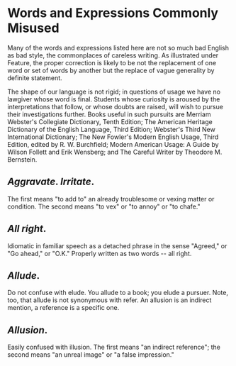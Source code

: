 # Words and Expressions Commonly Misused

Many of the words and expressions listed here are not so much bad English as bad
style, the commonplaces of careless writing. As illustrated under Feature, the
proper correction is likely to be not the replacement of one word or set of
words by another but the replace of vague generality by definite statement.

The shape of our language is not rigid; in questions of usage we have no
lawgiver whose word is final. Students whose curiosity is aroused by the
interpretations that follow, or whose doubts are raised, will wish to pursue
their investigations further. Books useful in such pursuits are Merriam
Webster's Collegiate Dictionary, Tenth Edition; The American Heritage Dictionary
of the English Language, Third Edition; Webster's Third New International
Dictionary; The New Fowler's Modern English Usage, Third Edition, edited by R.
W. Burchfield; Modern American Usage: A Guide by Wilson Follett and Erik
Wensberg; and The Careful Writer by Theodore M. Bernstein.

## *Aggravate*. *Irritate*.
The first means "to add to" an already troublesome or vexing matter or
condition. The second means "to vex" or "to annoy" or "to chafe."

## *All right*.
Idiomatic in familiar speech as a detached phrase in the sense "Agreed," or "Go
ahead," or "O.K." Properly written as two words -- all right.

## *Allude*.
Do not confuse with elude. You allude to a book; you elude a pursuer. Note, too,
that allude is not synonymous with refer. An allusion is an indirect mention, a
reference is a specific one.

## *Allusion*.
Easily confused with illusion. The first means "an indirect reference"; the
second means "an unreal image" or "a false impression."
